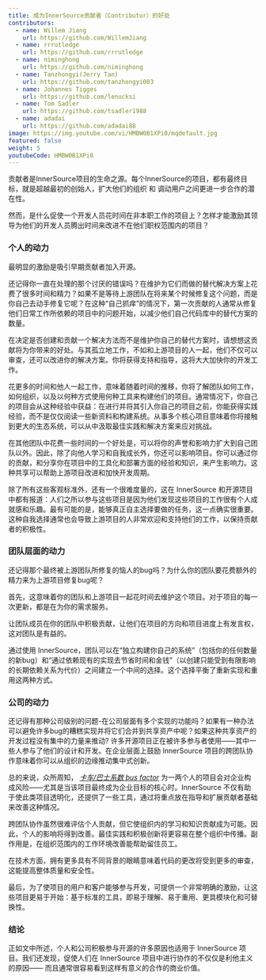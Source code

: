 ```yaml
---
title: 成为InnerSource贡献者（Contributor）的好处
contributors:
  - name: Willem Jiang
    url: https://github.com/WillemJiang
  - name: rrrutledge
    url: https://github.com/rrrutledge
  - name: niminghong
    url: https://github.com/niminghong
  - name: Tanzhongyi(Jerry Tan)
    url: https://github.com/tanzhongyi003
  - name: Johannes Tigges
    url: https://github.com/lenucksi
  - name: Tom Sadler
    url: https://github.com/tsadler1988
  - name: adadai
    url: https://github.com/adadai88
image: https://img.youtube.com/vi/HMBW0B1XPi0/mqdefault.jpg
featured: false
weight: 5
youtubeCode: HMBW0B1XPi0
---
```

<div class="paragraph">
<p>贡献者是InnerSource项目的生命之源。每个InnerSource的项目，都有最终目标，就是超越最初的创始人，扩大他们的组织 和 调动用户之间更进一步合作的潜在性。</p>
</div>
<div class="paragraph">
<p>然而，是什么促使一个开发人员花时间在非本职工作的项目上？怎样才能激励其领导为他们的开发人员腾出时间来改进不在他们职权范围内的项目？</p>
</div>
<div class="sect2">
<h3 id="_个人的动力">个人的动力</h3>
<div class="paragraph">
<p>最明显的激励是吸引早期贡献者加入开源。</p>
</div>
<div class="paragraph">
<p>还记得你一直在处理的那个讨厌的错误吗？在维护为它们而做的替代解决方案上花费了很多时间和精力？如果不是等待上游团队在将来某个时候修复这个问题，而是你自己去动手修复它呢？在这种“自己抓痒”的情况下，第一次贡献的人通常从修复他们日常工作所依赖的项目中的问题开始，以减少他们自己代码库中的替代方案的数量。</p>
</div>
<div class="paragraph">
<p>在决定是否创建和贡献一个解决方法而不是维护你自己的替代方案时，请想想这贡献将为你带来的好处。与其孤立地工作，不如和上游项目的人一起，他们不仅可以审查，还可以改进你的解决方案。你将获得支持和指导，这将大大加快你的开发工作。</p>
</div>
<div class="paragraph">
<p>花更多的时间和他人一起工作，意味着随着时间的推移，你将了解团队如何工作，如何组织，以及以何种方式使用何种工具来构建他们的项目。通常情况下，你自己的项目会从这种经验中获益：在进行并将其引入你自己的项目之前，你能获得实践经验，而不是仅仅阅读一些新资料和构建系统。从事多个核心项目意味着你将接触到更大的生态系统，可以从中汲取最佳实践和解决方案来应对挑战。</p>
</div>
<div class="paragraph">
<p>在其他团队中花费一些时间的一个好处是，可以将你的声誉和影响力扩大到自己团队以外。因此，除了向他人学习和自我成长外，你还可以影响项目。你可以通过你的贡献，和分享你在项目中的工具化和部署方面的经验和知识，来产生影响力。这种共享可以帮助上游项目改进和加快开发周期。</p>
</div>
<div class="paragraph">
<p>除了所有这些客观标准外，还有一个很难度量的，这在 InnerSource 和开源项目中都有报道：人们之所以参与这些项目是因为他们发现这些项目的工作很有个人成就感和乐趣。最有可能的是，能够真正自主选择要做的任务，这一点确实很重要。这种自我选择通常也会导致上游项目的人非常欢迎和支持他们的工作，以保持贡献者的积极性。</p>
</div>
</div>
<div class="sect2">
<h3 id="_团队层面的动力">团队层面的动力</h3>
<div class="paragraph">
<p>还记得那个最终被上游团队所修复的恼人的bug吗？为什么你的团队要花费额外的精力来为上游项目修复bug呢？</p>
</div>
<div class="paragraph">
<p>首先，这意味着你的团队和上游项目一起花时间去维护这个项目。对于项目的每一次更新，都是在为你的需求服务。</p>
</div>
<div class="paragraph">
<p>让团队成员在你的团队中积极贡献，让他们在项目的方向和项目进度上有发言权，这对团队是有益的。</p>
</div>
<div class="paragraph">
<p>通过使用 InnerSource，团队可以在“独立构建你自己的系统”（包括你的任何数量的新bug）和“通过依赖现有的实现去节省时间和金钱”（以创建只能受到有限影响的长期依赖关系为代价）之间建立一个中间的选择。这个选择平衡了重新实现和重用这两种方式。</p>
</div>
</div>
<div class="sect2">
<h3 id="_公司的动力">公司的动力</h3>
<div class="paragraph">
<p>还记得有那种公司级别的问题-在公司层面有多个实现的功能吗？如果有一种办法可以避免许多bug的糟糕实现并将它们合并到共享资产中呢？如果这种共享资产的开发过程没有集中的力量来推动? 许多开源项目正在被许多参与者使用——其中一些人参与了他们的设计和开发。在企业层面上鼓励 InnerSource 项目的跨团队协作意味着你可以从组织的边缘推动集中式创新。</p>
</div>
<div class="paragraph">
<p>总的来说，众所周知， <a href="https://en.wikipedia.org/wiki/Bus_factor"><em>卡车/巴士系数 bus factor</em></a> 为一两个人的项目会对企业构成风险——尤其是当该项目最终成为企业目标的核心时。InnerSource 不仅有助于使此类项目透明化，还提供了一些工具，通过将重点放在指导和扩展贡献者基础来改善这种情况。</p>
</div>
<div class="paragraph">
<p>跨团队协作虽然很难评估个人贡献，但它使组织内的学习和知识贡献成为可能。因此，个人的影响将得到改善。最佳实践和积极创新将更容易在整个组织中传播。副作用是，在组织范围内的工作环境改善能帮助留住员工。</p>
</div>
<div class="paragraph">
<p>在技术方面，拥有更多具有不同背景的眼睛意味着代码的更改将受到更多的审查，这能提高整体质量和安全性。</p>
</div>
<div class="paragraph">
<p>最后，为了使项目的用户和客户能够参与开发，可提供一个非常明确的激励，让这些项目更易于开始：基于标准的工具，即易于理解、易于重用、更具模块化和可替换性。</p>
</div>
</div>
<div class="sect2">
<h3 id="_结论">结论</h3>
<div class="paragraph">
<p>正如文中所述，个人和公司积极参与开源的许多原因也适用于 InnerSource 项目。我们还发现，促使人们在 InnerSource 项目中进行协作的不仅仅是利他主义的原因——
而且通常很容易看到这样有意义的合作的商业价值。</p>
</div>
</div>
<!--- This file autogenerated from https://github.com/InnerSourceCommons/InnerSourceLearningPath/blob/main/scripts -->